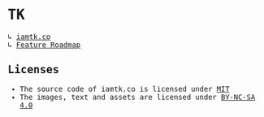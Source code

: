 <samp>

# TK

↳ [iamtk.co](https://www.iamtk.co)\
↳ [Feature Roadmap](https://github.com/imteekay/tk/projects/3)

## Licenses

- The source code of iamtk.co is licensed under [MIT](./LICENSE)
- The images, text and assets are licensed under [BY-NC-SA 4.0](./LICENSE-content)

</samp>
